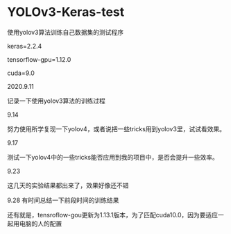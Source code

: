 # YOLOv3-Keras-test

使用yolov3算法训练自己数据集的测试程序

keras=2.2.4

tensorflow-gpu=1.12.0

cuda=9.0

2020.9.11

记录一下使用yolov3算法的训练过程

9.14

努力使用所学复现一下yolov4，或者说把一些tricks用到yolov3里，试试看效果。


9.17

测试一下yolov4中的一些tricks能否应用到我的项目中，是否会提升一些效率。


9.23

这几天的实验结果都出来了，效果好像还不错

9.28
有时间总结一下前段时间的训练结果

还有就是，tensroflow-gou更新为1.13.1版本，为了匹配cuda10.0，因为要适应一起用电脑的人的配置
